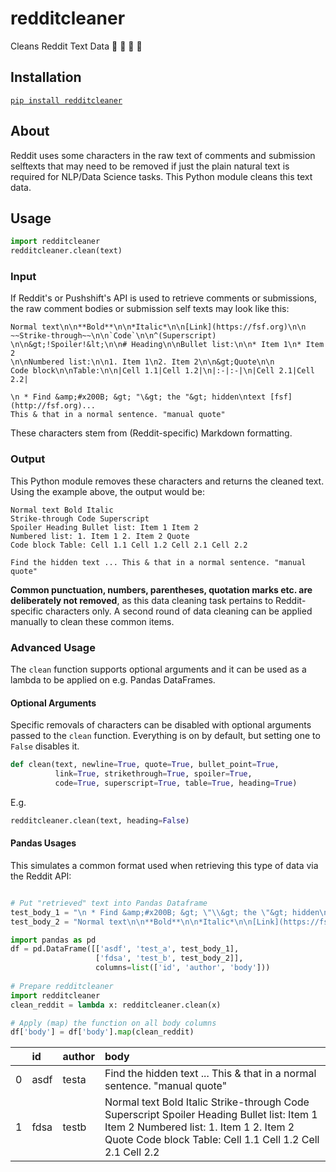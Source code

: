 # redditcleaner

Cleans Reddit Text Data 📜 🧹 🧼 🧽

## Installation
[`pip install redditcleaner`](https://pypi.org/project/redditcleaner/)

## About

Reddit uses some characters in the raw text of comments and submission selftexts that may need to be removed if just the plain natural text is required for NLP/Data Science tasks. This Python module cleans this text data.

## Usage

```python
import redditcleaner
redditcleaner.clean(text)
```

### Input

If Reddit's or Pushshift's API is used to retrieve comments or submissions, the raw comment bodies or submission self texts may look like this:
```
Normal text\n\n**Bold**\n\n*Italic*\n\n[Link](https://fsf.org)\n\n
~~Strike-through~~\n\n`Code`\n\n^(Superscript)
\n\n&gt;!Spoiler!&lt;\n\n# Heading\n\nBullet list:\n\n* Item 1\n* Item 2
\n\nNumbered list:\n\n1. Item 1\n2. Item 2\n\n&gt;Quote\n\n 
Code block\n\nTable:\n\n|Cell 1.1|Cell 1.2|\n|:-|:-|\n|Cell 2.1|Cell 2.2|

\n * Find &amp;#x200B; &gt; "\&gt; the "&gt; hidden\ntext [fsf](http://fsf.org)...
This & that in a normal sentence. "manual quote"
```

These characters stem from (Reddit-specific) Markdown formatting.

### Output

This Python module removes these characters and returns the cleaned text. Using the example above, the output would be:
```
Normal text Bold Italic
Strike-through Code Superscript
Spoiler Heading Bullet list: Item 1 Item 2 
Numbered list: 1. Item 1 2. Item 2 Quote
Code block Table: Cell 1.1 Cell 1.2 Cell 2.1 Cell 2.2

Find the hidden text ... This & that in a normal sentence. "manual quote"
```

**Common punctuation, numbers, parentheses, quotation marks etc. are deliberately not removed**, as this data cleaning task pertains to Reddit-specific characters only. A second round of data cleaning can be applied manually to clean these common items.

### Advanced Usage
The `clean` function supports optional arguments and it can be used as a lambda to be applied on e.g. Pandas DataFrames.

#### Optional Arguments
Specific removals of characters can be disabled with optional arguments passed to the `clean` function. Everything is on by default, but setting one to `False` disables it.

```python
def clean(text, newline=True, quote=True, bullet_point=True, 
          link=True, strikethrough=True, spoiler=True,
          code=True, superscript=True, table=True, heading=True)
```
E.g.
```python
redditcleaner.clean(text, heading=False)
```

#### Pandas Usages
This simulates a common format used when retrieving this type of data via the Reddit API:
```python

# Put "retrieved" text into Pandas Dataframe
test_body_1 = "\n * Find &amp;#x200B; &gt; \"\\&gt; the \"&gt; hidden\ntext [fsf](http://fsf.org)... This & that in a normal sentence. \"manual quote\""
test_body_2 = "Normal text\n\n**Bold**\n\n*Italic*\n\n[Link](https://fsf.org)\n\n~~Strike-through~~\n\n`Code`\n\n^(Superscript)\n\n&gt;!Spoiler!&lt;\n\n# Heading\n\nBullet list:\n\n* Item 1\n* Item 2\n\nNumbered list:\n\n1. Item 1\n2. Item 2\n\n&gt;Quote\n\n    Code block\n\nTable:\n\n|Cell 1.1|Cell 1.2|\n|:-|:-|\n|Cell 2.1|Cell 2.2|"

import pandas as pd
df = pd.DataFrame([['asdf', 'test_a', test_body_1],
                   ['fdsa', 'test_b', test_body_2]],
                   columns=list(['id', 'author', 'body']))
                           
# Prepare redditcleaner
import redditcleaner
clean_reddit = lambda x: redditcleaner.clean(x)

# Apply (map) the function on all body columns
df['body'] = df['body'].map(clean_reddit)
```
|    | id   | author   | body                                                                                                                                                                                                                             |
|---:|:-----|:---------|:---------------------------------------------------------------------------------------------------------------------------------------------------------------------------------------------------------------------------------|
|  0 | asdf | testa    | Find    the  hidden text ... This & that in a normal sentence. "manual quote"                                                                                                                                                    |
|  1 | fdsa | testb    | Normal text  Bold  Italic    Strike-through  Code  Superscript  Spoiler   Heading  Bullet list:   Item 1  Item 2  Numbered list:  1. Item 1 2. Item 2  Quote      Code block  Table:   Cell 1.1 Cell 1.2       Cell 2.1 Cell 2.2 |
